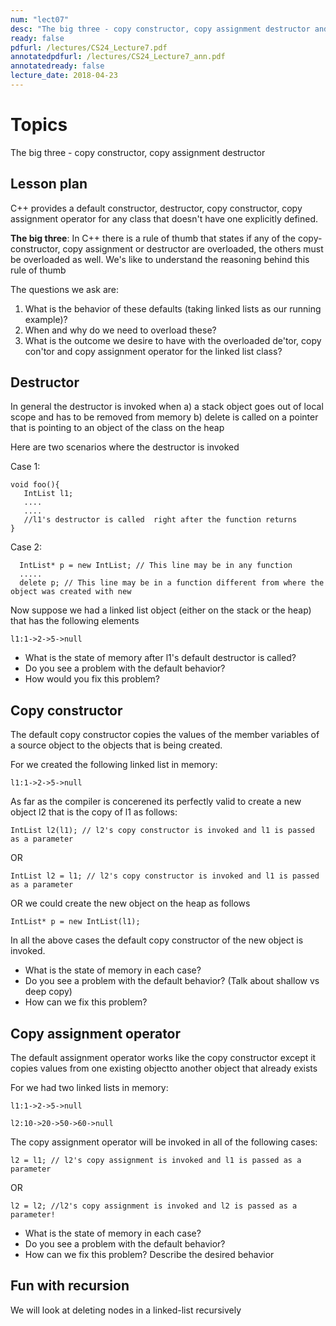 ```yaml
---
num: "lect07"
desc: "The big three - copy constructor, copy assignment destructor and applying recursion"
ready: false
pdfurl: /lectures/CS24_Lecture7.pdf
annotatedpdfurl: /lectures/CS24_Lecture7_ann.pdf
annotatedready: false
lecture_date: 2018-04-23
---
```


# Topics

The big three - copy constructor, copy assignment destructor 

## Lesson plan

C++ provides a default constructor, destructor, copy constructor, copy assignment operator for any class that doesn't have one explicitly defined.

**The big three**: In C++ there is a rule of thumb that states if any of the copy-constructor, copy assignment or destructor are overloaded, the others must be overloaded as well. We's like to understand the reasoning behind this rule of thumb

The questions we ask are:
1. What is the behavior of these defaults (taking linked lists as our running example)?
2. When and why do we need to overload these? 
3. What is the outcome we desire to have with the overloaded de'tor, copy con'tor and copy assignment operator for the linked list class?

## Destructor

In general the destructor is invoked when 
a) a stack object goes out of local scope and has to be removed from memory
b) delete is called on a pointer that is pointing to an object of the class on the heap

Here are two scenarios where the destructor is invoked

Case 1:
```
void foo(){
   IntList l1; 
   ....
   ....
   //l1's destructor is called  right after the function returns
}

```
Case 2:

```
  IntList* p = new IntList; // This line may be in any function
  .....
  delete p; // This line may be in a function different from where the object was created with new
```

Now suppose we had a linked list object (either on the stack or the heap) that has the following elements

```
l1:1->2->5->null
```  
* What is the state of memory after l1's default destructor is called?
* Do you see a problem with the default behavior?
* How would you fix this problem?


## Copy constructor

The default copy constructor copies the values of the member variables of a source object to the objects that is being created.

For we created the following linked list in memory:
```
l1:1->2->5->null
```
As far as the compiler is concerened its perfectly valid to create a new object l2 that is the copy of l1 as follows:

```
IntList l2(l1); // l2's copy constructor is invoked and l1 is passed as a parameter
```
OR 

```
IntList l2 = l1; // l2's copy constructor is invoked and l1 is passed as a parameter
```

OR we could create the new object on the heap as follows

```
IntList* p = new IntList(l1); 
```

In all the above cases the default copy constructor of the new object is invoked. 

* What is the state of memory in each case?
* Do you see a problem with the default behavior? (Talk about shallow vs deep copy)
* How can we fix this problem?


## Copy assignment operator

The default assignment operator works like the copy constructor except it copies values from one existing objectto another object that already exists

For we had two linked lists in memory:
```
l1:1->2->5->null
```
```
l2:10->20->50->60->null
```

The copy assignment operator will be invoked in all of the following cases: 

```
l2 = l1; // l2's copy assignment is invoked and l1 is passed as a parameter
```
OR 

```
l2 = l2; //l2's copy assignment is invoked and l2 is passed as a parameter!
``` 

* What is the state of memory in each case?
* Do you see a problem with the default behavior? 
* How can we fix this problem? Describe the desired behavior

## Fun with recursion
We will look at deleting nodes in a linked-list recursively
